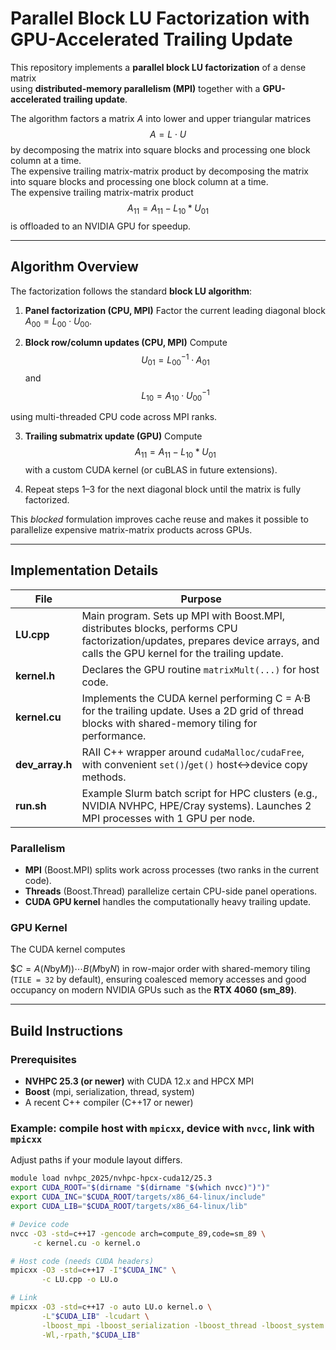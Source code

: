 # Parallel Block LU Factorization with GPU-Accelerated Trailing Update

This repository implements a **parallel block LU factorization** of a dense matrix  
using **distributed-memory parallelism (MPI)** together with a **GPU-accelerated trailing update**.

The algorithm factors a matrix $A$ into lower and upper triangular matrices
$$A = L \cdot U$$
by decomposing the matrix into square blocks and processing one block column at a time.  
The expensive trailing matrix-matrix product
by decomposing the matrix into square blocks and processing one block column at a time.  
The expensive trailing matrix-matrix product
$$A_{11} = A_{11}  - L_{10} * U_{01}$$
is offloaded to an NVIDIA GPU for speedup.

---

## Algorithm Overview

The factorization follows the standard **block LU algorithm**:

1. **Panel factorization (CPU, MPI)**
   Factor the current leading diagonal block
   $A_{00} = L_{00} \cdot U_{00}$.

2. **Block row/column updates (CPU, MPI)**
   Compute
$$U_{01} = L_{00}^{-1} \cdot A_{01}$$
   and
$$L_{10} = A_{10} \cdot U_{00}^{-1}$$

using multi-threaded CPU code across MPI ranks.

3. **Trailing submatrix update (GPU)**
Compute
$$A_{11} = A_{11}  - L_{10} * U_{01}$$
with a custom CUDA kernel (or cuBLAS in future extensions).

4. Repeat steps 1–3 for the next diagonal block until the matrix is fully factorized.

This *blocked* formulation improves cache reuse and makes it possible to
parallelize expensive matrix-matrix products across GPUs.

---

## Implementation Details

| File        | Purpose |
|-------------|---------|
| **LU.cpp**      | Main program. Sets up MPI with Boost.MPI, distributes blocks, performs CPU factorization/updates, prepares device arrays, and calls the GPU kernel for the trailing update. |
| **kernel.h**    | Declares the GPU routine `matrixMult(...)` for host code. |
| **kernel.cu**   | Implements the CUDA kernel performing C = A·B for the trailing update. Uses a 2D grid of thread blocks with shared-memory tiling for performance. |
| **dev_array.h** | RAII C++ wrapper around `cudaMalloc/cudaFree`, with convenient `set()`/`get()` host↔device copy methods. |
| **run.sh**      | Example Slurm batch script for HPC clusters (e.g., NVIDIA NVHPC, HPE/Cray systems). Launches 2 MPI processes with 1 GPU per node. |

### Parallelism
* **MPI** (Boost.MPI) splits work across processes (two ranks in the current code).
* **Threads** (Boost.Thread) parallelize certain CPU-side panel operations.
* **CUDA GPU kernel** handles the computationally heavy trailing update.

### GPU Kernel
The CUDA kernel computes

$$C = A(N \text{by} M)) \cdots B(M \text{by} N)$
in row-major order with shared-memory tiling (`TILE = 32` by default), ensuring
coalesced memory accesses and good occupancy on modern NVIDIA GPUs such as the **RTX 4060 (sm_89)**.

---

## Build Instructions

### Prerequisites
* **NVHPC 25.3 (or newer)** with CUDA 12.x and HPCX MPI
* **Boost** (mpi, serialization, thread, system)
* A recent C++ compiler (C++17 or newer)

### Example: compile host with `mpicxx`, device with `nvcc`, link with `mpicxx`
Adjust paths if your module layout differs.

```bash
module load nvhpc_2025/nvhpc-hpcx-cuda12/25.3
export CUDA_ROOT="$(dirname "$(dirname "$(which nvcc)")")"
export CUDA_INC="$CUDA_ROOT/targets/x86_64-linux/include"
export CUDA_LIB="$CUDA_ROOT/targets/x86_64-linux/lib"

# Device code
nvcc -O3 -std=c++17 -gencode arch=compute_89,code=sm_89 \
     -c kernel.cu -o kernel.o

# Host code (needs CUDA headers)
mpicxx -O3 -std=c++17 -I"$CUDA_INC" \
       -c LU.cpp -o LU.o

# Link
mpicxx -O3 -std=c++17 -o auto LU.o kernel.o \
       -L"$CUDA_LIB" -lcudart \
       -lboost_mpi -lboost_serialization -lboost_thread -lboost_system \
       -Wl,-rpath,"$CUDA_LIB"
``` 

